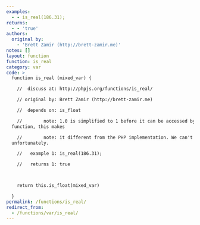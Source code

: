 ```yaml
---
examples:
  - - is_real(186.31);
returns:
  - - 'true'
authors:
  original by:
    - 'Brett Zamir (http://brett-zamir.me)'
notes: []
layout: function
function: is_real
category: var
code: >
  function is_real (mixed_var) {

    //  discuss at: http://phpjs.org/functions/is_real/

    // original by: Brett Zamir (http://brett-zamir.me)

    //  depends on: is_float

    //        note: 1.0 is simplified to 1 before it can be accessed by the
  function, this makes

    //        note: it different from the PHP implementation. We can't fix this
  unfortunately.

    //   example 1: is_real(186.31);

    //   returns 1: true



    return this.is_float(mixed_var)

  }
permalink: /functions/is_real/
redirect_from:
  - /functions/var/is_real/
---
```


<!-- WARNING! This file is auto generated by `npm run web:inject`, do not edit by hand -->
